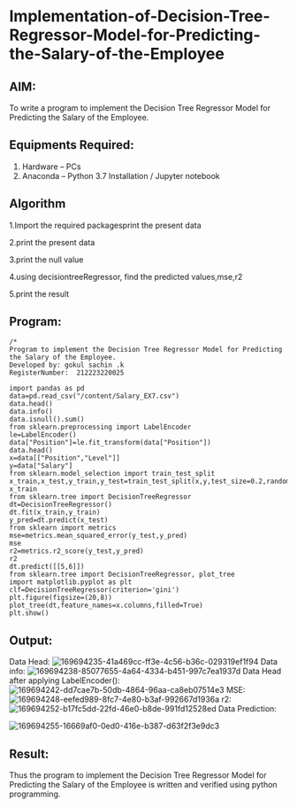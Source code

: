 # Implementation-of-Decision-Tree-Regressor-Model-for-Predicting-the-Salary-of-the-Employee

## AIM:
To write a program to implement the Decision Tree Regressor Model for Predicting the Salary of the Employee.

## Equipments Required:
1. Hardware – PCs
2. Anaconda – Python 3.7 Installation / Jupyter notebook

## Algorithm
1.Import the required packagesprint the present data

2.print the present data

3.print the null value

4.using decisiontreeRegressor, find the predicted values,mse,r2

5.print the result 

## Program:
```
/*
Program to implement the Decision Tree Regressor Model for Predicting the Salary of the Employee.
Developed by: gokul sachin .k
RegisterNumber:  212223220025

import pandas as pd
data=pd.read_csv("/content/Salary_EX7.csv")
data.head()
data.info()
data.isnull().sum()
from sklearn.preprocessing import LabelEncoder
le=LabelEncoder()
data["Position"]=le.fit_transform(data["Position"])
data.head()
x=data[["Position","Level"]]
y=data["Salary"]
from sklearn.model_selection import train_test_split
x_train,x_test,y_train,y_test=train_test_split(x,y,test_size=0.2,random_state=2)
x_train
from sklearn.tree import DecisionTreeRegressor
dt=DecisionTreeRegressor()
dt.fit(x_train,y_train)
y_pred=dt.predict(x_test)
from sklearn import metrics
mse=metrics.mean_squared_error(y_test,y_pred)
mse
r2=metrics.r2_score(y_test,y_pred)
r2
dt.predict([[5,6]])
from sklearn.tree import DecisionTreeRegressor, plot_tree
import matplotlib.pyplot as plt
clf=DecisionTreeRegressor(criterion='gini')
plt.figure(figsize=(20,8))
plot_tree(dt,feature_names=x.columns,filled=True)
plt.show()

```

## Output:
Data Head:
![169694235-41a469cc-ff3e-4c56-b36c-029319ef1f94](https://github.com/vksachin2018/Implementation-of-Decision-Tree-Regressor-Model-for-Predicting-the-Salary-of-the-Employee/assets/149366019/409dd668-4b40-4a04-8ac4-5a1372185c16)
Data info:
![169694238-85077655-4a64-4334-b451-997c7ea1937d](https://github.com/vksachin2018/Implementation-of-Decision-Tree-Regressor-Model-for-Predicting-the-Salary-of-the-Employee/assets/149366019/d388d212-e1bc-4890-9bc8-fde15143642c)
Data Head after applying LabelEncoder():
![169694242-dd7cae7b-50db-4864-96aa-ca8eb07514e3](https://github.com/vksachin2018/Implementation-of-Decision-Tree-Regressor-Model-for-Predicting-the-Salary-of-the-Employee/assets/149366019/85d259dd-98dc-4f4d-8dfc-97b0852345f2)
MSE:
![169694248-eefed989-8fc7-4e80-b3af-992667d1936a](https://github.com/vksachin2018/Implementation-of-Decision-Tree-Regressor-Model-for-Predicting-the-Salary-of-the-Employee/assets/149366019/77cb0cff-9385-4904-b0f0-b9375d21ab32)
r2:
![169694252-b17fc5dd-22fd-46e0-b8de-991fd12528ed](https://github.com/vksachin2018/Implementation-of-Decision-Tree-Regressor-Model-for-Predicting-the-Salary-of-the-Employee/assets/149366019/9e55df11-f158-4e5d-98e6-2217f17c0fa4)
Data Prediction:

![169694255-16669af0-0ed0-416e-b387-d63f2f3e9dc3](https://github.com/vksachin2018/Implementation-of-Decision-Tree-Regressor-Model-for-Predicting-the-Salary-of-the-Employee/assets/149366019/cba6c1cf-4b28-429d-9a59-37d59e430a93)




## Result:
Thus the program to implement the Decision Tree Regressor Model for Predicting the Salary of the Employee is written and verified using python programming.

